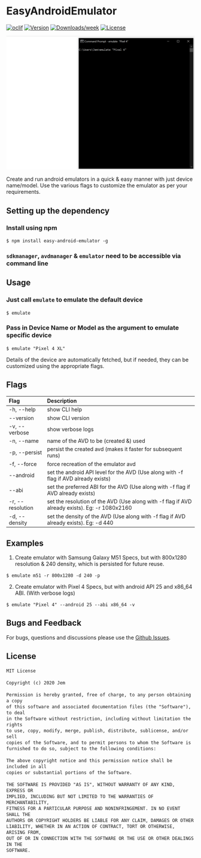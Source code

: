 EasyAndroidEmulator
===================

[![oclif](https://img.shields.io/badge/cli-oclif-brightgreen.svg)](https://oclif.io)
[![Version](https://img.shields.io/npm/v/easy-android-emulator.svg)](https://npmjs.org/package/easy-android-emulator)
[![Downloads/week](https://img.shields.io/npm/dw/easy-android-emulator.svg)](https://npmjs.org/package/easy-android-emulator)
[![License](https://img.shields.io/npm/l/easy-android-emulator.svg)](https://github.com/Chrisvin/easy-android-emulator/blob/master/package.json)

<p align="center"><img src="./screenrecording/EasyAndroidEmulator_Demo.gif"/></p>

Create and run android emulators in a quick & easy manner with just device name/model.
Use the various flags to customize the emulator as per your requirements.

## Setting up the dependency
### Install using npm
```sh-session
$ npm install easy-android-emulator -g
```

### `sdkmanager`, `avdmanager` & `emulator` need to be accessible via command line

## Usage
### Just call `emulate` to emulate the default device
```sh-session
$ emulate
```
### Pass in Device Name or Model as the argument to emulate specific device
```sh-session
$ emulate "Pixel 4 XL"
```

Details of the device are automatically fetched, but if needed, they can be customized using the appropriate flags.

## Flags
| Flag | Description |
| :--- | :--- |
| -h, --help | show CLI help |
| --version | show CLI version |
| -v, --verbose | show verbose logs |
| -n, --name | name of the AVD to be (created &) used |
| -p, --persist | persist the created avd (makes it faster for subsequent runs) |
| -f, --force | force recreation of the emulator avd |
| --android | set the android API level for the AVD (Use along with -f flag if AVD already exists) |
| --abi | set the preferred ABI for the AVD (Use along with -f flag if AVD already exists) |
| -r, --resolution | set the resolution of the AVD (Use along with -f flag if AVD already exists). Eg: -r 1080x2160 |
| -d, --density | set the density of the AVD (Use along with -f flag if AVD already exists). Eg: -d 440 |

## Examples

1. Create emulator with Samsung Galaxy M51 Specs, but with 800x1280 resolution & 240 density, which is persisted for future reuse.
```sh-session
$ emulate m51 -r 800x1280 -d 240 -p
```

2. Create emulator with Pixel 4 Specs, but with android API 25 and x86_64 ABI. (With verbose logs)
```sh-session
$ emulate "Pixel 4" --android 25 --abi x86_64 -v
```

## Bugs and Feedback
For bugs, questions and discussions please use the [Github Issues](https://github.com/Chrisvin/EasyAndroidEmulator/issues).

## License
```
MIT License

Copyright (c) 2020 Jem

Permission is hereby granted, free of charge, to any person obtaining a copy
of this software and associated documentation files (the "Software"), to deal
in the Software without restriction, including without limitation the rights
to use, copy, modify, merge, publish, distribute, sublicense, and/or sell
copies of the Software, and to permit persons to whom the Software is
furnished to do so, subject to the following conditions:

The above copyright notice and this permission notice shall be included in all
copies or substantial portions of the Software.

THE SOFTWARE IS PROVIDED "AS IS", WITHOUT WARRANTY OF ANY KIND, EXPRESS OR
IMPLIED, INCLUDING BUT NOT LIMITED TO THE WARRANTIES OF MERCHANTABILITY,
FITNESS FOR A PARTICULAR PURPOSE AND NONINFRINGEMENT. IN NO EVENT SHALL THE
AUTHORS OR COPYRIGHT HOLDERS BE LIABLE FOR ANY CLAIM, DAMAGES OR OTHER
LIABILITY, WHETHER IN AN ACTION OF CONTRACT, TORT OR OTHERWISE, ARISING FROM,
OUT OF OR IN CONNECTION WITH THE SOFTWARE OR THE USE OR OTHER DEALINGS IN THE
SOFTWARE.
```
